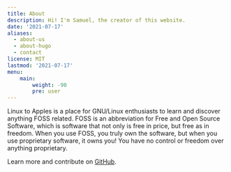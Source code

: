 ```yaml
---
title: About
description: Hi! I'm Samuel, the creator of this website.
date: '2021-07-17'
aliases:
  - about-us
  - about-hugo
  - contact
license: MIT
lastmod: '2021-07-17'
menu:
    main: 
        weight: -90
        pre: user
---
```


Linux to Apples is a place for GNU/Linux enthusiasts to learn and discover anything FOSS related. FOSS is an abbreviation for Free and Open Source Software, which is software that not only is free in price, but free as in freedom. When you use FOSS, you truly own the software, but when you use proprietary software, it owns you! You have no control or freedom over anything proprietary.

Learn more and contribute on [GitHub](https://github.com/gohugoio).
